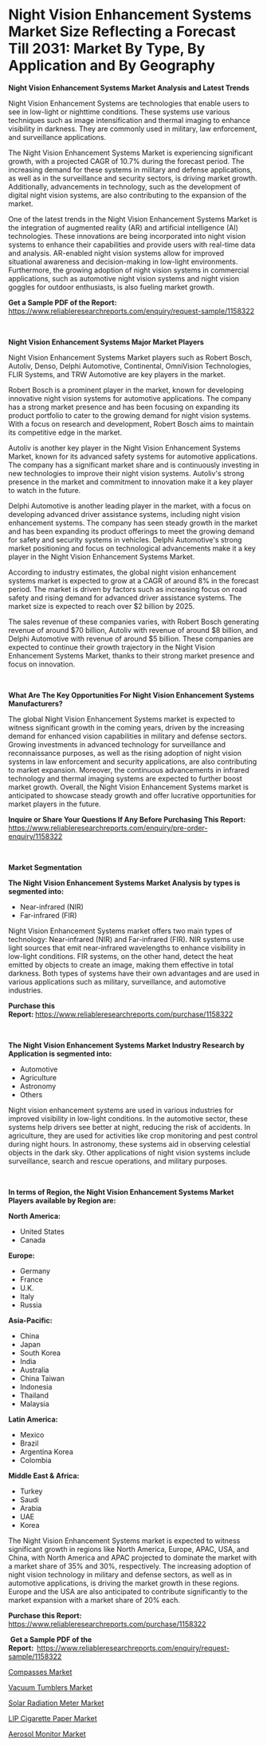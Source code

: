 <p><h1>Night Vision Enhancement Systems Market Size Reflecting a Forecast Till 2031: Market By Type, By Application and By Geography</h1></p><p><strong>Night Vision Enhancement Systems Market Analysis and Latest Trends</strong></p>
<p><p>Night Vision Enhancement Systems are technologies that enable users to see in low-light or nighttime conditions. These systems use various techniques such as image intensification and thermal imaging to enhance visibility in darkness. They are commonly used in military, law enforcement, and surveillance applications.</p><p>The Night Vision Enhancement Systems Market is experiencing significant growth, with a projected CAGR of 10.7% during the forecast period. The increasing demand for these systems in military and defense applications, as well as in the surveillance and security sectors, is driving market growth. Additionally, advancements in technology, such as the development of digital night vision systems, are also contributing to the expansion of the market.</p><p>One of the latest trends in the Night Vision Enhancement Systems Market is the integration of augmented reality (AR) and artificial intelligence (AI) technologies. These innovations are being incorporated into night vision systems to enhance their capabilities and provide users with real-time data and analysis. AR-enabled night vision systems allow for improved situational awareness and decision-making in low-light environments. Furthermore, the growing adoption of night vision systems in commercial applications, such as automotive night vision systems and night vision goggles for outdoor enthusiasts, is also fueling market growth.</p></p>
<p><strong>Get a Sample PDF of the Report:&nbsp;</strong> <a href="https://www.reliableresearchreports.com/enquiry/request-sample/1158322">https://www.reliableresearchreports.com/enquiry/request-sample/1158322</a></p>
<p>&nbsp;</p>
<p><strong>Night Vision Enhancement Systems Major Market Players</strong></p>
<p><p>Night Vision Enhancement Systems Market players such as Robert Bosch, Autoliv, Denso, Delphi Automotive, Continental, OmniVision Technologies, FLIR Systems, and TRW Automotive are key players in the market. </p><p>Robert Bosch is a prominent player in the market, known for developing innovative night vision systems for automotive applications. The company has a strong market presence and has been focusing on expanding its product portfolio to cater to the growing demand for night vision systems. With a focus on research and development, Robert Bosch aims to maintain its competitive edge in the market.</p><p>Autoliv is another key player in the Night Vision Enhancement Systems Market, known for its advanced safety systems for automotive applications. The company has a significant market share and is continuously investing in new technologies to improve their night vision systems. Autoliv's strong presence in the market and commitment to innovation make it a key player to watch in the future.</p><p>Delphi Automotive is another leading player in the market, with a focus on developing advanced driver assistance systems, including night vision enhancement systems. The company has seen steady growth in the market and has been expanding its product offerings to meet the growing demand for safety and security systems in vehicles. Delphi Automotive's strong market positioning and focus on technological advancements make it a key player in the Night Vision Enhancement Systems Market.</p><p>According to industry estimates, the global night vision enhancement systems market is expected to grow at a CAGR of around 8% in the forecast period. The market is driven by factors such as increasing focus on road safety and rising demand for advanced driver assistance systems. The market size is expected to reach over $2 billion by 2025.</p><p>The sales revenue of these companies varies, with Robert Bosch generating revenue of around $70 billion, Autoliv with revenue of around $8 billion, and Delphi Automotive with revenue of around $5 billion. These companies are expected to continue their growth trajectory in the Night Vision Enhancement Systems Market, thanks to their strong market presence and focus on innovation.</p></p>
<p>&nbsp;</p>
<p><strong>What Are The Key Opportunities For Night Vision Enhancement Systems Manufacturers?</strong></p>
<p><p>The global Night Vision Enhancement Systems market is expected to witness significant growth in the coming years, driven by the increasing demand for enhanced vision capabilities in military and defense sectors. Growing investments in advanced technology for surveillance and reconnaissance purposes, as well as the rising adoption of night vision systems in law enforcement and security applications, are also contributing to market expansion. Moreover, the continuous advancements in infrared technology and thermal imaging systems are expected to further boost market growth. Overall, the Night Vision Enhancement Systems market is anticipated to showcase steady growth and offer lucrative opportunities for market players in the future.</p></p>
<p><strong>Inquire or Share Your Questions If Any Before Purchasing This Report:</strong> <a href="https://www.reliableresearchreports.com/enquiry/pre-order-enquiry/1158322">https://www.reliableresearchreports.com/enquiry/pre-order-enquiry/1158322</a></p>
<p>&nbsp;</p>
<p><strong>Market Segmentation</strong></p>
<p><strong>The Night Vision Enhancement Systems Market Analysis by types is segmented into:</strong></p>
<p><ul><li>Near-infrared (NIR)</li><li>Far-infrared (FIR)</li></ul></p>
<p><p>Night Vision Enhancement Systems market offers two main types of technology: Near-infrared (NIR) and Far-infrared (FIR). NIR systems use light sources that emit near-infrared wavelengths to enhance visibility in low-light conditions. FIR systems, on the other hand, detect the heat emitted by objects to create an image, making them effective in total darkness. Both types of systems have their own advantages and are used in various applications such as military, surveillance, and automotive industries.</p></p>
<p><strong>Purchase this Report:&nbsp;</strong><a href="https://www.reliableresearchreports.com/purchase/1158322">https://www.reliableresearchreports.com/purchase/1158322</a></p>
<p>&nbsp;</p>
<p><strong>The Night Vision Enhancement Systems Market Industry Research by Application is segmented into:</strong></p>
<p><ul><li>Automotive</li><li>Agriculture</li><li>Astronomy</li><li>Others</li></ul></p>
<p><p>Night vision enhancement systems are used in various industries for improved visibility in low-light conditions. In the automotive sector, these systems help drivers see better at night, reducing the risk of accidents. In agriculture, they are used for activities like crop monitoring and pest control during night hours. In astronomy, these systems aid in observing celestial objects in the dark sky. Other applications of night vision systems include surveillance, search and rescue operations, and military purposes.</p></p>
<p>&nbsp;</p>
<p><strong>In terms of Region, the Night Vision Enhancement Systems Market Players available by Region are:</strong></p>
<p>
    <p> <strong> North America: </strong>
        <ul>
            <li>United States</li>
            <li>Canada</li>
        </ul>
        </p> 
    <p> <strong> Europe: </strong>
        <ul>
            <li>Germany</li>
            <li>France</li>
            <li>U.K.</li>
            <li>Italy</li>
            <li>Russia</li>
        </ul>
        </p> 
    <p> <strong> Asia-Pacific: </strong>
        <ul>
            <li>China</li>
            <li>Japan</li>
            <li>South Korea</li>
            <li>India</li>
            <li>Australia</li>
            <li>China Taiwan</li>
            <li>Indonesia</li>
            <li>Thailand</li>
            <li>Malaysia</li>
        </ul>
        </p> 
    <p> <strong> Latin America: </strong>
        <ul>
            <li>Mexico</li>
            <li>Brazil</li>
            <li>Argentina Korea</li>
            <li>Colombia</li>
        </ul>
        </p> 
    <p> <strong> Middle East & Africa: </strong>
        <ul>
            <li>Turkey</li>
            <li>Saudi</li>
            <li>Arabia</li>
            <li>UAE</li>
            <li>Korea</li>
        </ul>
    </p>
    </p>
<p><p>The Night Vision Enhancement Systems market is expected to witness significant growth in regions like North America, Europe, APAC, USA, and China, with North America and APAC projected to dominate the market with a market share of 35% and 30%, respectively. The increasing adoption of night vision technology in military and defense sectors, as well as in automotive applications, is driving the market growth in these regions. Europe and the USA are also anticipated to contribute significantly to the market expansion with a market share of 20% each.</p></p>
<p><strong>Purchase this Report: </strong><a href="https://www.reliableresearchreports.com/purchase/1158322">https://www.reliableresearchreports.com/purchase/1158322</a></p>
<p>&nbsp;<strong>Get a Sample PDF of the Report:&nbsp;&nbsp;</strong><a href="https://www.reliableresearchreports.com/enquiry/request-sample/1158322">https://www.reliableresearchreports.com/enquiry/request-sample/1158322</a></p>
<p><strong></strong></p>
<p><p><a href="https://issuu.com/reportprime-2/docs/compasses-market-size-2030.pptx">Compasses Market</a></p><p><a href="https://medium.com/p/3d7d27bc60a7/edit">Vacuum Tumblers Market</a></p><p><a href="https://medium.com/@jerryobrien756/solar-radiation-meter-market-analysis-its-cagr-market-segmentation-and-global-industry-overview-dde02084bd37">Solar Radiation Meter Market</a></p><p><a href="https://issuu.com/reportprime-2/docs/lip-cigarette-paper-market-size-2030.pptx">LIP Cigarette Paper Market</a></p><p><a href="https://medium.com/@jerryobrien756/aerosol-monitor-market-analysis-its-cagr-market-segmentation-and-global-industry-overview-cca551f3d416">Aerosol Monitor Market</a></p></p>